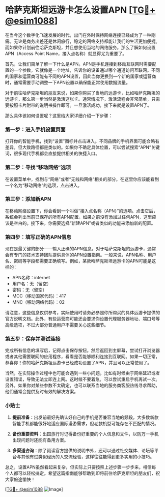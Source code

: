 # 哈萨克斯坦远游卡怎么设置APN [[TG💪+ @esim1088](https://t.me/s/esim1088)]

在当今这个数字化飞速发展的时代，出门在外时保持网络连接已经成为了一种刚需。无论是商务出差还是休闲旅行，稳定的网络支持都能让我们的生活更加便捷。而如果你计划前往哈萨克斯坦，并且想使用当地的网络服务，那么了解如何设置APN（Access Point Name，接入点名称）就显得尤为重要了。

首先，让我们简单了解一下什么是APN。APN是手机连接到移动互联网时需要配置的一个参数，它就像是一个地址，告诉你的设备通过哪个通道访问互联网。不同的国家和运营商可能有不同的APN设置，因此当你更换到一个新的国家或运营商时，通常需要手动调整一下APN设置以确保能正常使用数据流量。

对于前往哈萨克斯坦的朋友来说，如果你购买了当地的远游卡，比如哈萨克斯坦的远游卡，那么第一步当然是激活这张卡。通常情况下，激活流程会非常简单，只需要按照卡片附带的说明书操作即可。一旦激活成功，接下来就是设置APN了。

那么具体该如何设置呢？这里给大家详细介绍一下步骤：

### 第一步：进入手机设置页面

打开你的智能手机，找到“设置”图标并点击进入。不同品牌的手机界面可能会略有差异，但大致路径都是类似的。如果你不确定具体位置，可以尝试搜索“APN”关键词，很多现代手机都会直接提供相关的快捷入口。

### 第二步：寻找“移动网络”选项

在设置菜单中，找到与“网络”或者“无线和网络”相关的部分。在这里你应该能看到一个名为“移动网络”的选项，点击进入。

### 第三步：添加新APN

在移动网络设置下，你会看到一个叫做“接入点名称（APN）”的选项。点击它后，系统会列出当前已保存的所有APN配置。如果之前没有添加过任何APN，这里应该是空白的。接下来，你需要选择“新建APN”或者类似的功能来添加新的配置。

### 第四步：填写正确的APN信息

现在是最关键的部分——输入正确的APN信息。对于哈萨克斯坦的远游卡，通常会有专门的技术支持团队提供具体的APN设置指南。一般来说，APN名称、用户名、密码等字段都需要正确填写。例如，某款哈萨克斯坦远游卡的APN可能是这样的：

- APN名称：internet
- 用户名：无（留空）
- 密码：无（留空）
- MCC（移动国家代码）：417
- MNC（移动网络代码）：02

请注意，这些信息仅供参考，实际使用时请务必参照你所购买的具体远游卡提供的官方说明文档。此外，有些运营商可能还会要求你设置代理服务器地址、端口号等高级选项，不过大部分普通用户不需要关心这些细节。

### 第五步：保存并测试连接

完成所有信息的填写后，记得点击保存按钮。然后返回到主屏幕，尝试打开浏览器或者其他需要联网的应用程序，看看是否能够顺利连接到互联网。如果一切正常，恭喜你！你的哈萨克斯坦远游卡已经成功设置了APN，并且可以正常使用了。

当然，在实际操作过程中也可能会遇到一些小问题。比如有时候由于网络延迟或者设置错误，导致无法立即连上网。这时候不要着急，可以尝试重启手机再试一次。另外，如果你对某些参数不太确定，也可以联系当地的服务商客服热线寻求帮助，他们通常会提供及时有效的解决方案。

### 小贴士

1. **提前准备**：出发前最好先确认好自己的手机是否兼容当地的频段。大多数新款智能手机都能很好地适应国际漫游需求，但老款机型可能存在不匹配的情况。
   
2. **备份重要资料**：出国旅行时记得备份好重要的个人信息和文件，以防万一手机出现问题时还能有备用方案。

3. **多渠道咨询**：除了阅读官方提供的说明书外，还可以通过社交媒体、论坛等平台与其他有过类似经历的人交流经验，这样往往能得到更多实用的小技巧。

总之，设置APN虽然看起来复杂，但实际上只要按照上述步骤一步步来，相信每个人都可以轻松搞定。希望这篇指南能够帮助到即将前往哈萨克斯坦的朋友们，祝大家旅途愉快！

[[TG💪+ @esim1088](https://t.me/s/esim1088) ![Image](https://i.postimg.cc/4NQfJmqS/Snipaste-2025-05-13-00-14-12.png)]